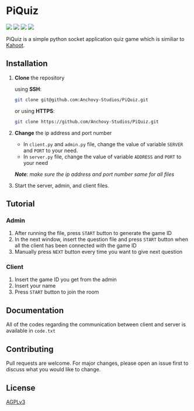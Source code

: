 # PiQuiz

![](https://img.shields.io/github/issues/Anchovy-Studios/PiQuiz) ![](https://img.shields.io/github/license/Anchovy-Studios/PiQuiz) ![](https://img.shields.io/github/v/release/Anchovy-Studios/PiQuiz) ![](https://img.shields.io/github/languages/code-size/Anchovy-Studios/PiQuiz)

PiQuiz is a simple python socket application quiz game which is similiar to [Kahoot](https://kahoot.it/).

## Installation

1. **Clone** the repository

   using **SSH**:

   ```bash
   git clone git@github.com:Anchovy-Studios/PiQuiz.git
   ```

   or using **HTTPS**:

   ```bash
   git clone https://github.com/Anchovy-Studios/PiQuiz.git
   ```

2. **Change** the ip address and port number

   - In `client.py` and `admin.py` file, change the value of variable `SERVER` and `PORT` to your need.
   - In `server.py` file, change the value of variable `ADDRESS` and `PORT` to your need

   ***Note***: *make sure the ip address and port number same for all files*

3. Start the server, admin, and client files.

## Tutorial

### Admin

1. After running the file, press `START` button to generate the game ID
2. In the next window, insert the question file  and press `START` button when all the client has been connected with the game ID
3. Manually press `NEXT` button every time you want to give next question

### Client

1. Insert the game ID you get from the admin
2. Insert your name
3. Press `START` button to join the room

## Documentation

All of the codes regarding the communication between client and server is available in `code.txt`

## Contributing
Pull requests are welcome. For major changes, please open an issue first to discuss what you would like to change.

## License
[AGPLv3](https://choosealicense.com/licenses/agpl-3.0/)